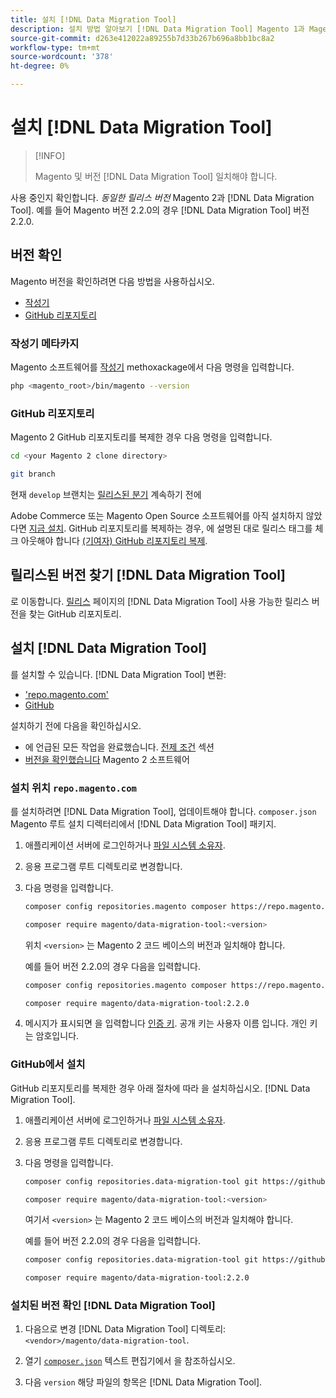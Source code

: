 ```yaml
---
title: 설치 [!DNL Data Migration Tool]
description: 설치 방법 알아보기 [!DNL Data Migration Tool] Magento 1과 Magento 2 사이의 데이터를 전송하려면 다음을 수행하십시오.
source-git-commit: d263e412022a89255b7d33b267b696a8bb1bc8a2
workflow-type: tm+mt
source-wordcount: '378'
ht-degree: 0%

---
```



# 설치 [!DNL Data Migration Tool]

>[!INFO]
>
>Magento 및 버전 [!DNL Data Migration Tool] 일치해야 합니다.


사용 중인지 확인합니다. *동일한 릴리스 버전* Magento 2과 [!DNL Data Migration Tool]. 예를 들어 Magento 버전 2.2.0의 경우 [!DNL Data Migration Tool] 버전 2.2.0.

## 버전 확인

Magento 버전을 확인하려면 다음 방법을 사용하십시오.

- [작성기](#composer-metapackage)
- [GitHub 리포지토리](#github-repository)

### 작성기 메타카지

Magento 소프트웨어를 [작성기](https://glossary.magento.com/composer) methoxackage에서 다음 명령을 입력합니다.

```bash
php <magento_root>/bin/magento --version
```

### GitHub 리포지토리

Magento 2 GitHub 리포지토리를 복제한 경우 다음 명령을 입력합니다.

```bash
cd <your Magento 2 clone directory>
```

```bash
git branch
```

현재 `develop` 브랜치는 [릴리스된 분기](https://developer.adobe.com/commerce/contributor/guides/install/change-version/) 계속하기 전에

Adobe Commerce 또는 Magento Open Source 소프트웨어를 아직 설치하지 않았다면 [지금 설치](../../installation/prerequisites/commerce.md).
GitHub 리포지토리를 복제하는 경우, 에 설명된 대로 릴리스 태그를 체크 아웃해야 합니다 [(기여자) GitHub 리포지토리 복제](https://developer.adobe.com/commerce/contributor/guides/install/clone-repository/).

## 릴리스된 버전 찾기 [!DNL Data Migration Tool]

로 이동합니다. [릴리스](https://github.com/magento/data-migration-tool/releases) 페이지의 [!DNL Data Migration Tool] 사용 가능한 릴리스 버전을 찾는 GitHub 리포지토리.

## 설치 [!DNL Data Migration Tool]

를 설치할 수 있습니다. [!DNL Data Migration Tool] 변환:

- [&#39;repo.magento.com&#39;](#install-from-repomagentocom)
- [GitHub](#install-from-github)

설치하기 전에 다음을 확인하십시오.

- 에 언급된 모든 작업을 완료했습니다. [전제 조건](prerequisites.md) 섹션
- [버전을 확인했습니다](install.md#check-your-version) Magento 2 소프트웨어

### 설치 위치 `repo.magento.com`

를 설치하려면 [!DNL Data Migration Tool], 업데이트해야 합니다. `composer.json` Magento 루트 설치 디렉터리에서 [!DNL Data Migration Tool] 패키지.

1. 애플리케이션 서버에 로그인하거나 [파일 시스템 소유자](../../installation/prerequisites/file-system/overview.md).
1. 응용 프로그램 루트 디렉토리로 변경합니다.
1. 다음 명령을 입력합니다.

   ```bash
   composer config repositories.magento composer https://repo.magento.com
   ```

   ```bash
   composer require magento/data-migration-tool:<version>
   ```

   위치 `<version>` 는 Magento 2 코드 베이스의 버전과 일치해야 합니다.

   예를 들어 버전 2.2.0의 경우 다음을 입력합니다.

   ```bash
   composer config repositories.magento composer https://repo.magento.com
   ```

   ```bash
   composer require magento/data-migration-tool:2.2.0
   ```

1. 메시지가 표시되면 을 입력합니다 [인증 키](../../installation/prerequisites/authentication-keys.md). 공개 키는 사용자 이름 입니다. 개인 키는 암호입니다.

### GitHub에서 설치

GitHub 리포지토리를 복제한 경우 아래 절차에 따라 을 설치하십시오. [!DNL Data Migration Tool].

1. 애플리케이션 서버에 로그인하거나 [파일 시스템 소유자](../../installation/prerequisites/file-system/overview.md).
1. 응용 프로그램 루트 디렉토리로 변경합니다.
1. 다음 명령을 입력합니다.

   ```bash
   composer config repositories.data-migration-tool git https://github.com/magento/data-migration-tool
   ```

   ```bash
   composer require magento/data-migration-tool:<version>
   ```

   여기서 `<version>` 는 Magento 2 코드 베이스의 버전과 일치해야 합니다.

   예를 들어 버전 2.2.0의 경우 다음을 입력합니다.

   ```bash
   composer config repositories.data-migration-tool git https://github.com/magento/data-migration-tool
   ```

   ```bash
   composer require magento/data-migration-tool:2.2.0
   ```

### 설치된 버전 확인 [!DNL Data Migration Tool]

1. 다음으로 변경 [!DNL Data Migration Tool] 디렉토리: `<vendor>/magento/data-migration-tool`.

1. 열기 [`composer.json`](https://github.com/magento/data-migration-tool/blob/2.4/composer.json) 텍스트 편집기에서 을 참조하십시오.

1. 다음 `version` 해당 파일의 항목은 [!DNL Data Migration Tool].
